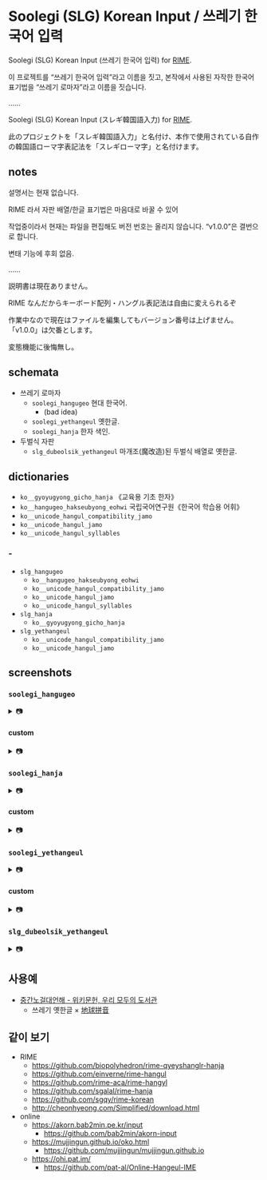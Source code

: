 # Soolegi (SLG) Korean Input / 쓰레기 한국어 입력

Soolegi (SLG) Korean Input (쓰레기 한국어 입력) for [RIME](https://rime.im/).

이 프로젝트를 “쓰레기 한국어 입력”라고 이름을 짓고, 본작에서 사용된 자작한 한국어 표기법을 “쓰레기 로마자”라고 이름을 짓습니다.

……

Soolegi (SLG) Korean Input (スレギ韓国語入力) for [RIME](https://rime.im/).

此のプロジェクトを「スレギ韓国語入力」と名付け、本作で使用されている自作の韓国語ローマ字表記法を「スレギローマ字」と名付けます。

## notes

설명서는 현재 없습니다.

RIME 라서 자판 배열/한글 표기법은 마음대로 바꿀 수 있어

작업중이라서 현재는 파일을 편집해도 버전 번호는 올리지 않습니다. “v1.0.0”은 결번으로 합니다.

변태 기능에 후회 없음.

……

説明書は現在ありません。

RIME なんだからキーボード配列・ハングル表記法は自由に変えられるぞ

作業中なので現在はファイルを編集してもバージョン番号は上げません。「v1.0.0」は欠番とします。

変態機能に後悔無し。

## schemata

* 쓰레기 로마자
  * `soolegi_hangugeo` 현대 한국어.
    * (bad idea)
  * `soolegi_yethangeul` 옛한글.
  * `soolegi_hanja` 한자 색인.
* 두벌식 자판
  * `slg_dubeolsik_yethangeul` 마개조(魔改造)된 두벌식 배열로 옛한글.

## dictionaries

* `ko__gyoyugyong_gicho_hanja` 《교육용 기초 한자》
* `ko__hangugeo_hakseubyong_eohwi` 국립국어연구원《한국어 학습용 어휘》
* `ko__unicode_hangul_compatibility_jamo`
* `ko__unicode_hangul_jamo`
* `ko__unicode_hangul_syllables`

### -

* `slg_hangugeo`
  * `ko__hangugeo_hakseubyong_eohwi`
  * `ko__unicode_hangul_compatibility_jamo`
  * `ko__unicode_hangul_jamo`
  * `ko__unicode_hangul_syllables`
* `slg_hanja`
  * `ko__gyoyugyong_gicho_hanja`
* `slg_yethangeul`
  * `ko__unicode_hangul_compatibility_jamo`
  * `ko__unicode_hangul_jamo`

## screenshots

### `soolegi_hangugeo`

<details>
  <summary>📷</summary>
  <p>
    <figure>
      <img src="https://gist.githubusercontent.com/szc126/b50caf5ceb06b50f72ea08ed95eb0051/raw/h_hakgyo.png" />
      <figcaption></figcaption>
    </figure>
  </p>
  <p>
    <figure>
      <img src="https://gist.githubusercontent.com/szc126/b50caf5ceb06b50f72ea08ed95eb0051/raw/h_Hhanja.png" />
      <figcaption>동시에 한자를 입력</figcaption>
    </figure>
  </p>
  <p>
    <figure>
      <img src="https://gist.githubusercontent.com/szc126/b50caf5ceb06b50f72ea08ed95eb0051/raw/h_Jyet.png" />
      <figcaption>동시에 옛한글을 입력</figcaption>
    </figure>
  </p>
</details>

#### custom

<details>
  <summary>📷</summary>
  <p>
    <figure>
      <img src="https://gist.githubusercontent.com/szc126/b50caf5ceb06b50f72ea08ed95eb0051/raw/custom-h_hakgyo1.png" />
      <figcaption></figcaption>
    </figure>
  </p>
  <p>
    <figure>
      <img src="https://gist.githubusercontent.com/szc126/b50caf5ceb06b50f72ea08ed95eb0051/raw/custom-h_hakgyo2.png" />
      <figcaption></figcaption>
    </figure>
  </p>
</details>

### `soolegi_hanja`

<details>
  <summary>📷</summary>
  <p>
    <figure>
      <img src="https://gist.githubusercontent.com/szc126/b50caf5ceb06b50f72ea08ed95eb0051/raw/hj_eum.png" />
      <figcaption>음독으로 한자를 입력</figcaption>
    </figure>
  </p>
  <p>
    <figure>
      <img src="https://gist.githubusercontent.com/szc126/b50caf5ceb06b50f72ea08ed95eb0051/raw/hj_hun.png" />
      <figcaption>훈독으로 한자를 입력</figcaption>
    </figure>
  </p>
</details>

#### custom

<details>
  <summary>📷</summary>
  <p>
    <figure>
      <img src="https://gist.githubusercontent.com/szc126/b50caf5ceb06b50f72ea08ed95eb0051/raw/custom-hj_eum.png" />
      <figcaption>음독으로 한자를 입력</figcaption>
    </figure>
  </p>
  <p>
    <figure>
      <img src="https://gist.githubusercontent.com/szc126/b50caf5ceb06b50f72ea08ed95eb0051/raw/custom-hj_hun.png" />
      <figcaption>훈독으로 한자를 입력</figcaption>
    </figure>
  </p>
</details>

### `soolegi_yethangeul`

<details>
  <summary>📷</summary>
  <p>
    <figure>
      <img src="https://gist.githubusercontent.com/szc126/b50caf5ceb06b50f72ea08ed95eb0051/raw/y_asdf.png" />
      <figcaption></figcaption>
    </figure>
  </p>
  <p>
    <figure>
      <img src="https://gist.githubusercontent.com/szc126/b50caf5ceb06b50f72ea08ed95eb0051/raw/y_hunmin.png" />
      <figcaption></figcaption>
    </figure>
  </p>
</details>

#### custom

<details>
  <summary>📷</summary>
  <p>
    <figure>
      <img src="https://gist.githubusercontent.com/szc126/b50caf5ceb06b50f72ea08ed95eb0051/raw/custom-y_asdf.png" />
      <figcaption></figcaption>
    </figure>
  </p>
  <p>
    <figure>
      <img src="https://gist.githubusercontent.com/szc126/b50caf5ceb06b50f72ea08ed95eb0051/raw/custom-y_hunmin.png" />
      <figcaption></figcaption>
    </figure>
  </p>
  <p>
    <figure>
      <img src="https://gist.githubusercontent.com/szc126/b50caf5ceb06b50f72ea08ed95eb0051/raw/custom-y_nogeoldae.png" />
      <figcaption></figcaption>
    </figure>
  </p>
  <p>
    <figure>
      <img src="https://gist.githubusercontent.com/szc126/b50caf5ceb06b50f72ea08ed95eb0051/raw/custom-y_Ppinyin.png" />
     <figcaption>동시에 <a href="https://github.com/rime/rime-terra-pinyin">地球拼音</a>으로 입력</figcaption>
    </figure>
  </p>
</details>

### `slg_dubeolsik_yethangeul`

<details>
  <summary>📷</summary>
  <p>
    <figure>
      <img src="https://gist.githubusercontent.com/szc126/b50caf5ceb06b50f72ea08ed95eb0051/raw/y-du_asdf.png" />
      <figcaption></figcaption>
    </figure>
  </p>
  <p>
    <figure>
      <img src="https://gist.githubusercontent.com/szc126/b50caf5ceb06b50f72ea08ed95eb0051/raw/y-du_hunmin.png" />
      <figcaption></figcaption>
    </figure>
  </p>
  <p>
    <figure>
      <img src="https://gist.githubusercontent.com/szc126/b50caf5ceb06b50f72ea08ed95eb0051/raw/y-du_nogeoldae.png" />
      <figcaption></figcaption>
    </figure>
  </p>
</details>

## 사용예

* [중간노걸대언해 - 위키문헌, 우리 모두의 도서관](https://ko.wikisource.org/wiki/중간노걸대언해)
  * 쓰레기 옛한글 × [地球拼音](https://github.com/rime/rime-terra-pinyin)

## 같이 보기

* RIME
  * https://github.com/biopolyhedron/rime-qyeyshanglr-hanja
  * https://github.com/einverne/rime-hangul
  * https://github.com/rime-aca/rime-hangyl
  * https://github.com/sgalal/rime-hanja
  * https://github.com/sgqy/rime-korean
  * http://cheonhyeong.com/Simplified/download.html
* online
  * https://akorn.bab2min.pe.kr/input
    * https://github.com/bab2min/akorn-input
  * https://mujjingun.github.io/oko.html
    * https://github.com/mujjingun/mujjingun.github.io
  * https://ohi.pat.im/
    * https://github.com/pat-al/Online-Hangeul-IME

